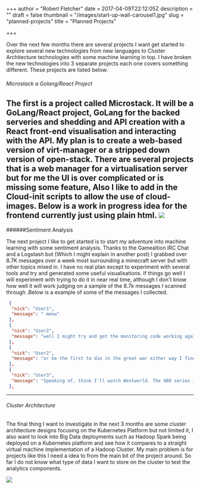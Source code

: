 +++
author = "Robert Fletcher"
date = 2017-04-09T22:12:05Z
description = ""
draft = false
thumbnail = "/images/start-up-wall-carousel1.jpg"
slug = "planned-projects"
title = "Planned Projects"

+++


Over the next few months there are several projects I want get started to explore several new technologies from new languages to Cluster Architecture technologies with some machine learning in top. I have broken the new technologies into 3 separate projects each one covers something different. These projects are listed below. 


###### Microstack a Golang/React Project 

The first is a project called Microstack. It will be a GoLang/React project, GoLang for the backed serveries and shedding and API creation with a React front-end visualisation and interacting with the API. My plan is to create a web-based version of virt-manager or a stripped down version of open-stack. There are several projects that is a web manager for a virtualisation server but for me the UI is over complicated or is missing some feature, Also I like to add in the Cloud-init scripts to allow the use of cloud-images. Below is a work in progress idea for the frontend currently just using plain html.
![](/images/chrome_2017-04-08_01-28-45.png)
---
######Sentiment Analysis 

The next project I like to get started is to start my adventure into machine learning with some sentiment analysis. Thanks to the Gamealtion IRC Chat and a Logstash bot (Which I might explain in another post) I grabbed over 8.7K messages over a week most surrounding a minecraft server but with other topics mixed in. I have no real plan except to experiment with several tools and try and generated some useful visualisations. If things go well I will experiment with trying to do it in near real time, although I don't know how well it will work judging on a sample of the 8.7k messages I scanned through .Below is a example of some of the messages I collected. 

```json
 {
  "nick": "User1", 
  "message": " meow"
 }, 
 {
  "nick": "User2", 
  "message": "well I might try and get the monitoring code working again and detect \"bad players based on behaviour and kick them if they are doing something bad\" although this sounds like to much work and I will just go back to watching trains "
 }, 
 {
  "nick": "User2", 
  "message": "or be the first to die in the great war either way I fine with"
 }, 
 {
  "nick": "User3", 
  "message": "Speaking of, think I'll watch Westworld. The HBO series is amazing, but I haven't seen the original movie yet."
 }, 
```
---
###### Cluster  Architecture

The final thing I want to investigate in the next 3 months are some cluster architecture designs focusing on the Kubernetes Platform but not limited it, I also want to look into Big Data deployments such as Hadoop Spark being deployed on a Kubernetes platform and see how it compares to a straight virtual machine implementation of a Hadoop Cluster. My main problem is for projects like this I need a idea to from the main bit of the project around. So far I do not know what type of data I want to store on the cluster to test the analytics components. 

![](/images/workflow_k8s_all.png)

